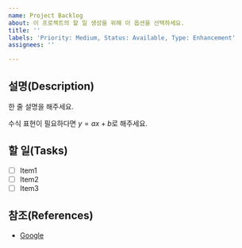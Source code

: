 ```yaml
---
name: Project Backlog
about: 이 프로젝트의 할 일 생성을 위해 이 옵션을 선택하세요.
title: ''
labels: 'Priority: Medium, Status: Available, Type: Enhancement'
assignees: ''

---
```


## 설명(Description)

한 줄 설명을 해주세요.

수식 표현이 필요하다면 $y=ax+b$로 해주세요.

## 할 일(Tasks)

- [ ] Item1
- [ ] Item2
- [ ] Item3

## 참조(References)

- [Google](https://www.google.com/)

